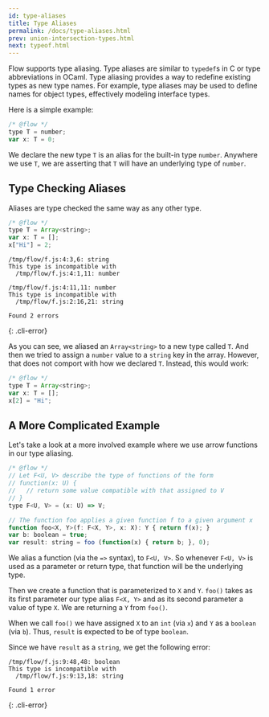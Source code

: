 ```yaml
---
id: type-aliases
title: Type Aliases
permalink: /docs/type-aliases.html
prev: union-intersection-types.html
next: typeof.html
---
```


Flow supports type aliasing.
Type aliases are similar to `typedef`s in C or type abbreviations in OCaml. Type aliasing
provides a way to redefine existing types as new type names. For example,
type aliases may be used to define names for object types, effectively modeling
interface types.

Here is a simple example:

```js +line_numbers
/* @flow */
type T = number;
var x: T = 0;
```

We declare the new type `T` is an alias for the built-in type `number`.
Anywhere we use `T`, we are asserting that `T` will have an underlying
type of `number`.

## Type Checking Aliases

Aliases are type checked the same way as any other type.

```js +line_numbers
/* @flow */
type T = Array<string>;
var x: T = [];
x["Hi"] = 2;
```

```text
/tmp/flow/f.js:4:3,6: string
This type is incompatible with
  /tmp/flow/f.js:4:1,11: number

/tmp/flow/f.js:4:11,11: number
This type is incompatible with
  /tmp/flow/f.js:2:16,21: string

Found 2 errors
```
{: .cli-error}

As you can see, we aliased an `Array<string>` to a new type called `T`. And
then we tried to assign a `number` value to a `string` key in the array.
However, that does not comport with how we declared `T`. Instead, this would
work:

```js +line_numbers
/* @flow */
type T = Array<string>;
var x: T = [];
x[2] = "Hi";
```

## A More Complicated Example

Let's take a look at a more involved example where we use arrow functions in
our type aliasing.

```js +line_numbers
/* @flow */
// Let F<U, V> describe the type of functions of the form
// function(x: U) {
//   // return some value compatible with that assigned to V
// }
type F<U, V> = (x: U) => V;

// The function foo applies a given function f to a given argument x
function foo<X, Y>(f: F<X, Y>, x: X): Y { return f(x); }
var b: boolean = true;
var result: string = foo (function(x) { return b; }, 0);
```

We alias a function (via the `=>` syntax), to `F<U, V>`. So whenever `F<U, V>`
is used as a parameter or return type, that function will be the underlying
type.

Then we create a function that is parameterized to `X` and `Y`. `foo()` takes
as its first parameter our type alias `F<X, Y>` and as its second parameter a
value of type `X`. We are returning a `Y` from `foo()`.

When we call `foo()` we have assigned `X` to an `int` (via `x`) and `Y` as
a `boolean` (via `b`). Thus, `result` is expected to be of type `boolean`.

Since we have `result` as a `string`, we get the following error:

```text
/tmp/flow/f.js:9:48,48: boolean
This type is incompatible with
  /tmp/flow/f.js:9:13,18: string

Found 1 error
```
{: .cli-error}
